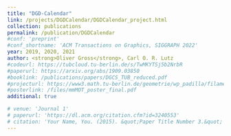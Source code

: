 ```yaml
---
title: "DGD-Calendar"
link: /projects/DGDCalendar/DGDCalendar_project.html
collection: publications
permalink: /publication/DGDCalendar
#conf: 'preprint'
#conf_shortname: 'ACM Transactions on Graphics, SIGGRAPH 2022'
year: 2019, 2020, 2021
author: <strong>Oliver Gross</strong>, Carl O. R. Lutz
#codeurl: https://tubcloud.tu-berlin.de/s/TwMKYTSj5b2NrbR
#paperurl: https://arxiv.org/abs/1909.03850
#booklink: /publications/papers/DGCS_TUB_reduced.pdf
#projecturl: https://www3.math.tu-berlin.de/geometrie/wp_padilla/filament-based-plasma/
#posterlink: /files/mmMOT_poster_final.pdf
additional: true

# venue: 'Journal 1'
# paperurl: 'https://dl.acm.org/citation.cfm?id=3240553'
# citation: 'Your Name, You. (2015). &quot;Paper Title Number 3.&quot; <i>Journal 1</i>. 1(3).'
---
```

